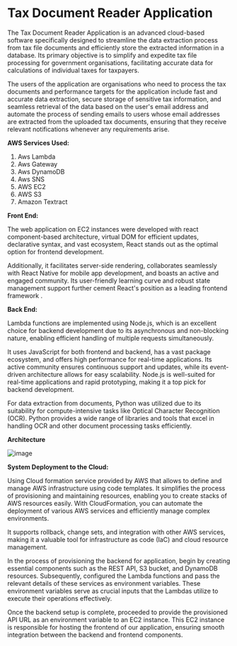 # Tax Document Reader Application 

The Tax Document Reader Application is an advanced cloud-based 
software specifically designed to streamline the data extraction process from 
tax file documents and efficiently store the extracted information in a 
database. Its primary objective is to simplify and expedite tax file processing 
for government organisations, facilitating accurate data for calculations of 
individual taxes for taxpayers.

The users of the application are organisations who need to process the tax 
documents and performance targets for the application include fast and 
accurate data extraction, secure storage of sensitive tax information, and 
seamless retrieval of the data based on the user's email address and 
automate the process of sending emails to users whose email addresses 
are extracted from the uploaded tax documents, ensuring that they receive 
relevant notifications whenever any requirements arise.

**AWS Services Used:**

1) Aws Lambda
2) Aws Gateway
3) Aws DynamoDB
4) Aws SNS
5) AWS EC2
6) AWS S3
7) Amazon Textract

**Front End:** 

The web application on EC2 instances were developed with react 
component-based architecture, virtual DOM for efficient updates, 
declarative syntax, and vast ecosystem, React stands out as the optimal 
option for frontend development. 

Additionally, it facilitates server-side rendering, collaborates 
seamlessly with React Native for mobile app development, and boasts an 
active and engaged community. Its user-friendly learning curve and robust 
state management support further cement React's position as a leading 
frontend framework .

**Back End:**

Lambda functions are implemented using Node.js, which is an 
excellent choice for backend development due to its asynchronous and 
non-blocking nature, enabling efficient handling of multiple requests 
simultaneously.

It uses JavaScript for both frontend and backend, has a vast 
package ecosystem, and offers high performance for real-time applications. 
Its active community ensures continuous support and updates, while its 
event-driven architecture allows for easy scalability. Node.js is well-suited 
for real-time applications and rapid prototyping, making it a top pick for 
backend development.

For data extraction from documents, Python was utilized due to its 
suitability for compute-intensive tasks like Optical Character Recognition 
(OCR). Python provides a wide range of libraries and tools that excel in 
handling OCR and other document processing tasks efficiently.


**Architecture**

![image](https://github.com/Kovarthanan-murugan/Dal_CSCI_5410_DocumentReaderProject/assets/90558927/7f515ee0-c4b3-424a-9c3b-8a29a1c11ef4)

**System Deployment to the Cloud:**

 Using Cloud formation service provided by AWS that allows to 
define and manage AWS infrastructure using code templates. It simplifies 
the process of provisioning and maintaining resources, enabling you to 
create stacks of AWS resources easily. With CloudFormation, you can 
automate the deployment of various AWS services and efficiently manage 
complex environments.

It supports rollback, change sets, and integration with other AWS 
services, making it a valuable tool for infrastructure as code (IaC) and cloud 
resource management.

In the process of provisioning the backend for application, begin by 
creating essential components such as the REST API, S3 bucket, and 
DynamoDB resources. Subsequently, configured the Lambda functions and 
pass the relevant details of these services as environment variables. These 
environment variables serve as crucial inputs that the Lambdas utilize to 
execute their operations effectively.

Once the backend setup is complete, proceeded to provide the 
provisioned API URL as an environment variable to an EC2 instance. This 
EC2 instance is responsible for hosting the frontend of our application, 
ensuring smooth integration between the backend and frontend 
components.
